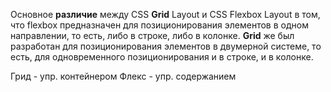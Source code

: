 Основное **различие** между CSS **Grid** Layout и CSS Flexbox Layout в том, что flexbox предназначен для позиционирования элементов в одном направлении, то есть, либо в строке, либо в колонке. **Grid** же был разработан для позиционирования элементов в двумерной системе, то есть, для одновременного позиционирования и в строке, и в колонке.

Грид - упр. контейнером
Флекс - упр. содержанием